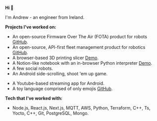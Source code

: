 **Hi 👋**

I'm Andrew - an engineer from Ireland.

**Projects I've worked on:**

- An open-source Firmware Over The Air (FOTA) product for robots [GitHub](https://github.com/Airbotics/uptane-server).
- An open-source, API-first fleet management product for robotics [GitHub](https://github.com/Airbotics/backend).
- A browser-based 3D printing slicer [Demo](https://ninja-slicer.vercel.app/).
- A Notion-like notebook with an in-browser Python interpreter [Demo](https://metro-pi.vercel.app/).
- A few social robots.
- An Android side-scrolling, shoot 'em up game.
<!-- - IoT backend, ML projects, mobile apps and games, etc. -->
- A Youtube-based streaming app for Android.
- A toy language comprised of only emojis [GitHub](https://github.com/AndrewMurtagh/emojilang).

**Tech that I've worked with:**
- Node.js, React.js, Next.js, MQTT, AWS, Python, Terraform, C++, Ts, Yocto, C++, Git, PostgreSQL, Mongo.

